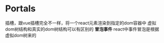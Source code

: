 # Portals
插槽，跟vue插槽完全不一样，将一个react元素渲染到指定的dom容器中
虚拟dom树结构和真实的dom树结构可以有区别的
**冒泡事件**
react中事件冒泡是根据虚拟dom树来的